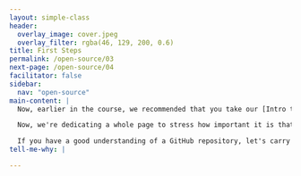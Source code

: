 ```yaml
---
layout: simple-class
header:
  overlay_image: cover.jpeg
  overlay_filter: rgba(46, 129, 200, 0.6)
title: First Steps
permalink: /open-source/03
next-page: /open-source/04
facilitator: false
sidebar:
  nav: "open-source"
main-content: |
  Now, earlier in the course, we recommended that you take our [Intro to GitHub Course](https://services.github.com/on-demand/intro-to-github/).

  Now, we're dedicating a whole page to stress how important it is that you do that. The last thing we want is for you to be overwhelmed with GitHub/Git AND how to make a contribution at the same time.

  If you have a good understanding of a GitHub repository, let's carry on.
tell-me-why: |

---
```

